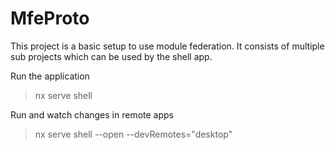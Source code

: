 

# MfeProto

This project is a basic setup to use module federation. It consists of multiple sub projects which can be used by the shell app.

Run the application
> nx serve shell

Run and watch changes in remote apps
>nx serve shell --open --devRemotes="desktop"
